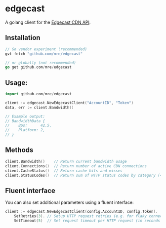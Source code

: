 # edgecast

A golang client for the [Edgecast CDN API](https://www.programmableweb.com/api/edgecast-cdn).  

## Installation

```go
// Go vendor experiment (recommended)
gvt fetch "github.com/mre/edgecast"

// or globally (not recommended)
go get github.com/mre/edgecast
```

## Usage:

```go
import github.com/mre/edgecast

client := edgecast.NewEdgecastClient("AccountID", "Token")
data, err := client.Bandwidth()

// Example output:
// BandwidthData {
//    Bps:      42.5,
//    Platform: 2,
// }

```

## Methods


```go
client.Bandwidth()    // Return current bandwidth usage
client.Connections()  // Return number of active CDN connections
client.CacheStatus()  // Return cache hits and misses
client.StatusCodes()  // Return sum of HTTP status codes by category (404, 5xx,...)
```

## Fluent interface

You can also set additional parameters using a fluent interface:

```go
client := edgecast.NewEdgecastClient(config.AccountID, config.Token).
    SetRetries(3). // Setup HTTP request retries (e.g. for flaky connections)
    SetTimeout(5)  // Set request timeout per HTTP request (in seconds
```
